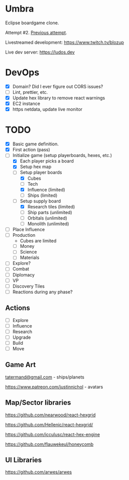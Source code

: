 # Umbra

Eclipse boardgame clone.

Attempt #2. [Previous attempt](https://github.com/nearwood/eclipsed).

Livestreamed development: https://www.twitch.tv/blozup

Live dev server: https://ludos.dev


# DevOps

- [x] Domain? Did I ever figure out CORS issues?
- [ ] Lint, prettier, etc.
- [x] Update hex library to remove react warnings
- [x] EC2 instance
- [x] https netdata, update live monitor

# TODO

- [x] Basic game definition.
- [x] First action (pass)
- [ ] Initialize game (setup playerboards, hexes, etc.)
  - [x] Each player picks a board
  - [x] Setup hex map
  - [ ] Setup player boards
    - [x] Cubes
    - [ ] Tech
    - [x] Influence (limited)
    - [ ] Ships (limited)
  - [ ] Setup supply board
    - [x] Research tiles (limited)
    - [ ] Ship parts (unlimited)
    - [ ] Orbitals (unlimited)
    - [ ] Monolith (unlimited)
- [ ] Place Influence
- [ ] Production
  - Cubes are limited
  - [ ] Money
  - [ ] Science
  - [ ] Materials
- [ ] Explore?
- [ ] Combat
- [ ] Diplomacy
- [ ] VP
- [ ] Discovery Tiles
- [ ] Reactions during any phase?

## Actions
- [ ] Explore
- [ ] Influence
- [ ] Research
- [ ] Upgrade
- [ ] Build
- [ ] Move

## Game Art

tatermand@gmail.com - ships/planets

https://www.patreon.com/justinnichol - avatars

## Map/Sector libraries

https://github.com/nearwood/react-hexgrid

https://github.com/Hellenic/react-hexgrid/

https://github.com/icculusc/react-hex-engine

https://github.com/flauwekeul/honeycomb

## UI Libraries

https://github.com/arwes/arwes
